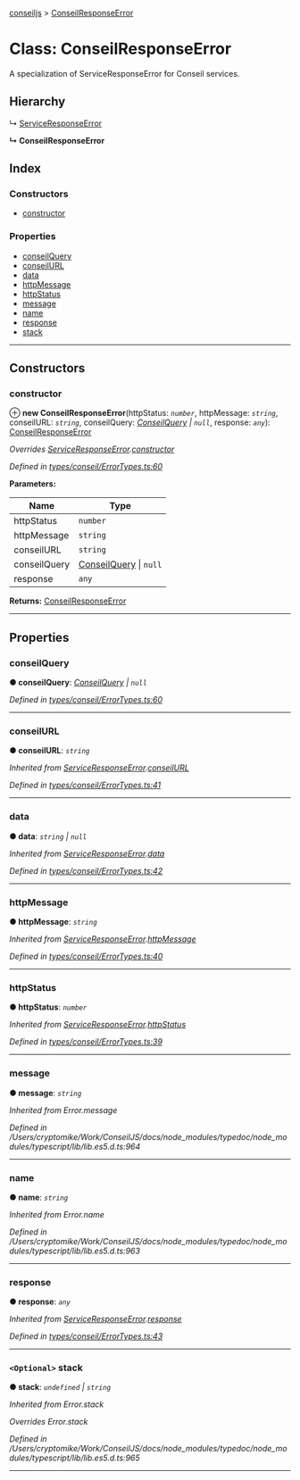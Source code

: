 [conseiljs](../README.md) > [ConseilResponseError](../classes/conseilresponseerror.md)

# Class: ConseilResponseError

A specialization of ServiceResponseError for Conseil services.

## Hierarchy

↳  [ServiceResponseError](serviceresponseerror.md)

**↳ ConseilResponseError**

## Index

### Constructors

* [constructor](conseilresponseerror.md#constructor)

### Properties

* [conseilQuery](conseilresponseerror.md#conseilquery)
* [conseilURL](conseilresponseerror.md#conseilurl)
* [data](conseilresponseerror.md#data)
* [httpMessage](conseilresponseerror.md#httpmessage)
* [httpStatus](conseilresponseerror.md#httpstatus)
* [message](conseilresponseerror.md#message)
* [name](conseilresponseerror.md#name)
* [response](conseilresponseerror.md#response)
* [stack](conseilresponseerror.md#stack)

---

## Constructors

<a id="constructor"></a>

###  constructor

⊕ **new ConseilResponseError**(httpStatus: *`number`*, httpMessage: *`string`*, conseilURL: *`string`*, conseilQuery: *[ConseilQuery](../interfaces/conseilquery.md) \| `null`*, response: *`any`*): [ConseilResponseError](conseilresponseerror.md)

*Overrides [ServiceResponseError](serviceresponseerror.md).[constructor](serviceresponseerror.md#constructor)*

*Defined in [types/conseil/ErrorTypes.ts:60](https://github.com/Cryptonomic/ConseilJS/blob/6ee1a2c/src/types/conseil/ErrorTypes.ts#L60)*

**Parameters:**

| Name | Type |
| ------ | ------ |
| httpStatus | `number` |
| httpMessage | `string` |
| conseilURL | `string` |
| conseilQuery | [ConseilQuery](../interfaces/conseilquery.md) \| `null` |
| response | `any` |

**Returns:** [ConseilResponseError](conseilresponseerror.md)

___

## Properties

<a id="conseilquery"></a>

###  conseilQuery

**● conseilQuery**: *[ConseilQuery](../interfaces/conseilquery.md) \| `null`*

*Defined in [types/conseil/ErrorTypes.ts:60](https://github.com/Cryptonomic/ConseilJS/blob/6ee1a2c/src/types/conseil/ErrorTypes.ts#L60)*

___
<a id="conseilurl"></a>

###  conseilURL

**● conseilURL**: *`string`*

*Inherited from [ServiceResponseError](serviceresponseerror.md).[conseilURL](serviceresponseerror.md#conseilurl)*

*Defined in [types/conseil/ErrorTypes.ts:41](https://github.com/Cryptonomic/ConseilJS/blob/6ee1a2c/src/types/conseil/ErrorTypes.ts#L41)*

___
<a id="data"></a>

###  data

**● data**: *`string` \| `null`*

*Inherited from [ServiceResponseError](serviceresponseerror.md).[data](serviceresponseerror.md#data)*

*Defined in [types/conseil/ErrorTypes.ts:42](https://github.com/Cryptonomic/ConseilJS/blob/6ee1a2c/src/types/conseil/ErrorTypes.ts#L42)*

___
<a id="httpmessage"></a>

###  httpMessage

**● httpMessage**: *`string`*

*Inherited from [ServiceResponseError](serviceresponseerror.md).[httpMessage](serviceresponseerror.md#httpmessage)*

*Defined in [types/conseil/ErrorTypes.ts:40](https://github.com/Cryptonomic/ConseilJS/blob/6ee1a2c/src/types/conseil/ErrorTypes.ts#L40)*

___
<a id="httpstatus"></a>

###  httpStatus

**● httpStatus**: *`number`*

*Inherited from [ServiceResponseError](serviceresponseerror.md).[httpStatus](serviceresponseerror.md#httpstatus)*

*Defined in [types/conseil/ErrorTypes.ts:39](https://github.com/Cryptonomic/ConseilJS/blob/6ee1a2c/src/types/conseil/ErrorTypes.ts#L39)*

___
<a id="message"></a>

###  message

**● message**: *`string`*

*Inherited from Error.message*

*Defined in /Users/cryptomike/Work/ConseilJS/docs/node_modules/typedoc/node_modules/typescript/lib/lib.es5.d.ts:964*

___
<a id="name"></a>

###  name

**● name**: *`string`*

*Inherited from Error.name*

*Defined in /Users/cryptomike/Work/ConseilJS/docs/node_modules/typedoc/node_modules/typescript/lib/lib.es5.d.ts:963*

___
<a id="response"></a>

###  response

**● response**: *`any`*

*Inherited from [ServiceResponseError](serviceresponseerror.md).[response](serviceresponseerror.md#response)*

*Defined in [types/conseil/ErrorTypes.ts:43](https://github.com/Cryptonomic/ConseilJS/blob/6ee1a2c/src/types/conseil/ErrorTypes.ts#L43)*

___
<a id="stack"></a>

### `<Optional>` stack

**● stack**: *`undefined` \| `string`*

*Inherited from Error.stack*

*Overrides Error.stack*

*Defined in /Users/cryptomike/Work/ConseilJS/docs/node_modules/typedoc/node_modules/typescript/lib/lib.es5.d.ts:965*

___


